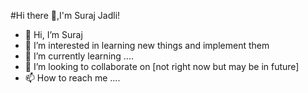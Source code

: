 #Hi there 👋,I'm Suraj Jadli!

- 👋 Hi, I’m Suraj
- 👀 I’m interested in learning new things and implement them 
- 🌱 I’m currently learning ....
- 💞️ I’m looking to collaborate on [not right now but may be in future]
- 📫 How to reach me ....

<!---
Jadli03/Jadli03 is a ✨ special ✨ repository because its `README.md` (this file) appears on your GitHub profile.
You can click the Preview link to take a look at your changes.
--->
